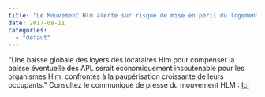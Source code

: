 ```yaml
---
title: "Le Mouvement Hlm alerte sur risque de mise en péril du logement social"
date: 2017-09-11
categories: 
  - "defaut"
---
```


"Une baisse globale des loyers des locataires Hlm pour compenser la baisse éventuelle des APL serait économiquement insoutenable pour les organismes Hlm, confrontés à la paupérisation croissante de leurs occupants." Consultez le communiqué de presse du mouvement HLM : [Ici](/uploads/CP_-Mouvement-Hlm-alerte-sur-risque-de-mise-en-péril-du-logement-social_06-09-17.pdf)
